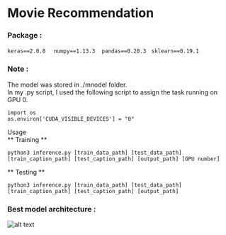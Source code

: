 # Movie Recommendation

### Package : 
`keras==2.0.8` &nbsp; ` numpy==1.13.3`  &nbsp;` pandas==0.20.3` &nbsp; `sklearn==0.19.1` &nbsp;


### Note :

The model was stored in ./mnodel folder. <br>
In my .py script, I used the following script to assign the task running on GPU 0.<br>

```
import os
os.environ['CUDA_VISIBLE_DEVICES'] = "0"
```
Usage<br>
** Training **
```
python3 inference.py [train_data_path] [test_data_path] [train_caption_path] [test_caption_path] [output_path] [GPU number]
```
** Testing **
```
python3 inference.py [train_data_path] [test_data_path] [train_caption_path] [test_caption_path] [output_path]
```

### Best model architecture :

![alt text](https://github.com/thtang/ML2017FALL/blob/master/hw5/best_model.png)